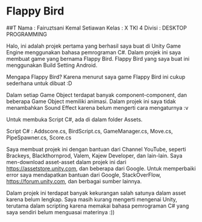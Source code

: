 # Flappy Bird
##T
Nama : Fairuztsani Kemal Setiawan
Kelas : X TKI 4
Divisi : DESKTOP PROGRAMMING

Halo, ini adalah projek pertama yang berhasil saya buat di Unity Game Engine   menggunakan bahasa pemrograman C#. Dalam projek ini saya membuat game yang bernama Flappy Bird.
Flappy Bird yang saya buat ini menggunakan Build Setting Android.

Mengapa Flappy Bird?
Karena menurut saya game Flappy Bird ini cukup sederhana untuk dibuat :D

Dalam setiap Game Object terdapat banyak component-component, dan beberapa Game Object memiliki animasi. Dalam projek ini saya tidak menambahkan Sound Effect karena belum mengerti cara mengaturnya :v

Untuk membuka Script C#, ada di dalam folder Assets.

Script C# : 
Addscore.cs, 
BirdScript.cs, 
GameManager.cs, 
Move.cs, 
PipeSpawner.cs, 
Score.cs

Saya membuat projek ini dengan bantuan dari Channel YouTube, seperti Brackeys, Blackthornprod, Valem, Kajew Developer, dan lain-lain.
Saya men-download asset-asset dalam projek ini dari https://assetstore.unity.com, dan beberapa dari Google.
Untuk memperbaiki error saya mendapatkan bantuan dari Google, StackOverFlow, https://forum.unity.com, dan berbagai sumber lainnya.

Dalam projek ini terdapat banyak kekurangan salah satunya dalam asset karena belum lengkap.
Saya masih kurang mengerti mengenai Unity, terutama dalam scripting karena memakai bahasa pemrograman C# yang saya sendiri belum menguasai materinya :))

